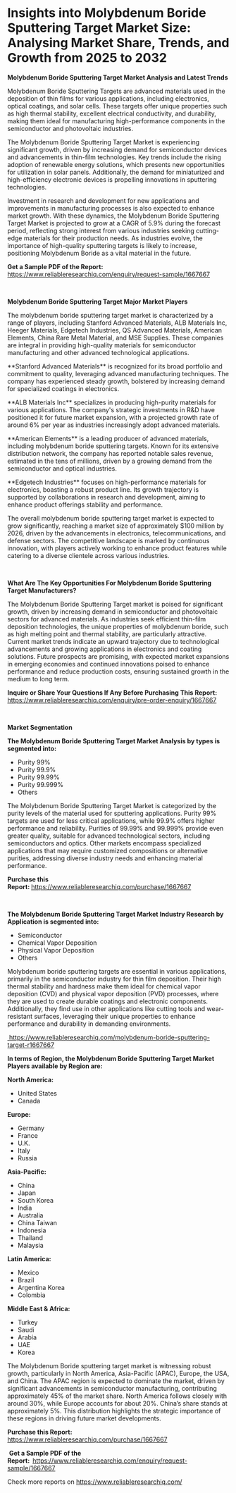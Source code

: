 <p><h1>Insights into Molybdenum Boride Sputtering Target Market Size: Analysing Market Share, Trends, and Growth from 2025 to 2032</h1></p><p><strong>Molybdenum Boride Sputtering Target Market Analysis and Latest Trends</strong></p>
<p><p>Molybdenum Boride Sputtering Targets are advanced materials used in the deposition of thin films for various applications, including electronics, optical coatings, and solar cells. These targets offer unique properties such as high thermal stability, excellent electrical conductivity, and durability, making them ideal for manufacturing high-performance components in the semiconductor and photovoltaic industries.</p><p>The Molybdenum Boride Sputtering Target Market is experiencing significant growth, driven by increasing demand for semiconductor devices and advancements in thin-film technologies. Key trends include the rising adoption of renewable energy solutions, which presents new opportunities for utilization in solar panels. Additionally, the demand for miniaturized and high-efficiency electronic devices is propelling innovations in sputtering technologies.</p><p>Investment in research and development for new applications and improvements in manufacturing processes is also expected to enhance market growth. With these dynamics, the Molybdenum Boride Sputtering Target Market is projected to grow at a CAGR of 5.9% during the forecast period, reflecting strong interest from various industries seeking cutting-edge materials for their production needs. As industries evolve, the importance of high-quality sputtering targets is likely to increase, positioning Molybdenum Boride as a vital material in the future.</p></p>
<p><strong>Get a Sample PDF of the Report:&nbsp;</strong> <a href="https://www.reliableresearchiq.com/enquiry/request-sample/1667667?utm_campaign=2463&utm_medium=2&utm_source=Github&utm_content=ia&utm_term=08032025&utm_id=molybdenum-boride-sputtering-target">https://www.reliableresearchiq.com/enquiry/request-sample/1667667</a></p>
<p>&nbsp;</p>
<p><strong>Molybdenum Boride Sputtering Target Major Market Players</strong></p>
<p><p>The molybdenum boride sputtering target market is characterized by a range of players, including Stanford Advanced Materials, ALB Materials Inc, Heeger Materials, Edgetech Industries, QS Advanced Materials, American Elements, China Rare Metal Material, and MSE Supplies. These companies are integral in providing high-quality materials for semiconductor manufacturing and other advanced technological applications.</p><p>**Stanford Advanced Materials** is recognized for its broad portfolio and commitment to quality, leveraging advanced manufacturing techniques. The company has experienced steady growth, bolstered by increasing demand for specialized coatings in electronics.</p><p>**ALB Materials Inc** specializes in producing high-purity materials for various applications. The company's strategic investments in R&D have positioned it for future market expansion, with a projected growth rate of around 6% per year as industries increasingly adopt advanced materials.</p><p>**American Elements** is a leading producer of advanced materials, including molybdenum boride sputtering targets. Known for its extensive distribution network, the company has reported notable sales revenue, estimated in the tens of millions, driven by a growing demand from the semiconductor and optical industries.</p><p>**Edgetech Industries** focuses on high-performance materials for electronics, boasting a robust product line. Its growth trajectory is supported by collaborations in research and development, aiming to enhance product offerings stability and performance.</p><p>The overall molybdenum boride sputtering target market is expected to grow significantly, reaching a market size of approximately $100 million by 2026, driven by the advancements in electronics, telecommunications, and defense sectors. The competitive landscape is marked by continuous innovation, with players actively working to enhance product features while catering to a diverse clientele across various industries.</p></p>
<p>&nbsp;</p>
<p><strong>What Are The Key Opportunities For Molybdenum Boride Sputtering Target Manufacturers?</strong></p>
<p><p>The Molybdenum Boride Sputtering Target market is poised for significant growth, driven by increasing demand in semiconductor and photovoltaic sectors for advanced materials. As industries seek efficient thin-film deposition technologies, the unique properties of molybdenum boride, such as high melting point and thermal stability, are particularly attractive. Current market trends indicate an upward trajectory due to technological advancements and growing applications in electronics and coating solutions. Future prospects are promising, with expected market expansions in emerging economies and continued innovations poised to enhance performance and reduce production costs, ensuring sustained growth in the medium to long term.</p></p>
<p><strong>Inquire or Share Your Questions If Any Before Purchasing This Report:</strong> <a href="https://www.reliableresearchiq.com/enquiry/pre-order-enquiry/1667667?utm_campaign=2463&utm_medium=2&utm_source=Github&utm_content=ia&utm_term=08032025&utm_id=molybdenum-boride-sputtering-target">https://www.reliableresearchiq.com/enquiry/pre-order-enquiry/1667667</a></p>
<p>&nbsp;</p>
<p><strong>Market Segmentation</strong></p>
<p><strong>The Molybdenum Boride Sputtering Target Market Analysis by types is segmented into:</strong></p>
<p><ul><li>Purity 99%</li><li>Purity 99.9%</li><li>Purity 99.99%</li><li>Purity 99.999%</li><li>Others</li></ul></p>
<p><p>The Molybdenum Boride Sputtering Target Market is categorized by the purity levels of the material used for sputtering applications. Purity 99% targets are used for less critical applications, while 99.9% offers higher performance and reliability. Purities of 99.99% and 99.999% provide even greater quality, suitable for advanced technological sectors, including semiconductors and optics. Other markets encompass specialized applications that may require customized compositions or alternative purities, addressing diverse industry needs and enhancing material performance.</p></p>
<p><strong>Purchase this Report:&nbsp;</strong><a href="https://www.reliableresearchiq.com/purchase/1667667?utm_campaign=2463&utm_medium=2&utm_source=Github&utm_content=ia&utm_term=08032025&utm_id=molybdenum-boride-sputtering-target">https://www.reliableresearchiq.com/purchase/1667667</a></p>
<p>&nbsp;</p>
<p><strong>The Molybdenum Boride Sputtering Target Market Industry Research by Application is segmented into:</strong></p>
<p><ul><li>Semiconductor</li><li>Chemical Vapor Deposition</li><li>Physical Vapor Deposition</li><li>Others</li></ul></p>
<p><p>Molybdenum boride sputtering targets are essential in various applications, primarily in the semiconductor industry for thin film deposition. Their high thermal stability and hardness make them ideal for chemical vapor deposition (CVD) and physical vapor deposition (PVD) processes, where they are used to create durable coatings and electronic components. Additionally, they find use in other applications like cutting tools and wear-resistant surfaces, leveraging their unique properties to enhance performance and durability in demanding environments.</p></p>
<p><a href="https://www.reliableresearchiq.com/molybdenum-boride-sputtering-target-r1667667?utm_campaign=2463&utm_medium=2&utm_source=Github&utm_content=ia&utm_term=08032025&utm_id=molybdenum-boride-sputtering-target">&nbsp;https://www.reliableresearchiq.com/molybdenum-boride-sputtering-target-r1667667</a></p>
<p><strong>In terms of Region, the Molybdenum Boride Sputtering Target Market Players available by Region are:</strong></p>
<p>
    <p> <strong> North America: </strong>
        <ul>
            <li>United States</li>
            <li>Canada</li>
        </ul>
        </p> 
    <p> <strong> Europe: </strong>
        <ul>
            <li>Germany</li>
            <li>France</li>
            <li>U.K.</li>
            <li>Italy</li>
            <li>Russia</li>
        </ul>
        </p> 
    <p> <strong> Asia-Pacific: </strong>
        <ul>
            <li>China</li>
            <li>Japan</li>
            <li>South Korea</li>
            <li>India</li>
            <li>Australia</li>
            <li>China Taiwan</li>
            <li>Indonesia</li>
            <li>Thailand</li>
            <li>Malaysia</li>
        </ul>
        </p> 
    <p> <strong> Latin America: </strong>
        <ul>
            <li>Mexico</li>
            <li>Brazil</li>
            <li>Argentina Korea</li>
            <li>Colombia</li>
        </ul>
        </p> 
    <p> <strong> Middle East & Africa: </strong>
        <ul>
            <li>Turkey</li>
            <li>Saudi</li>
            <li>Arabia</li>
            <li>UAE</li>
            <li>Korea</li>
        </ul>
    </p>
    </p>
<p><p>The Molybdenum Boride sputtering target market is witnessing robust growth, particularly in North America, Asia-Pacific (APAC), Europe, the USA, and China. The APAC region is expected to dominate the market, driven by significant advancements in semiconductor manufacturing, contributing approximately 45% of the market share. North America follows closely with around 30%, while Europe accounts for about 20%. China’s share stands at approximately 5%. This distribution highlights the strategic importance of these regions in driving future market developments.</p></p>
<p><strong>Purchase this Report: </strong><a href="https://www.reliableresearchiq.com/purchase/1667667?utm_campaign=2463&utm_medium=2&utm_source=Github&utm_content=ia&utm_term=08032025&utm_id=molybdenum-boride-sputtering-target">https://www.reliableresearchiq.com/purchase/1667667</a></p>
<p>&nbsp;<strong>Get a Sample PDF of the Report:&nbsp;&nbsp;</strong><a href="https://www.reliableresearchiq.com/enquiry/request-sample/1667667?utm_campaign=2463&utm_medium=2&utm_source=Github&utm_content=ia&utm_term=08032025&utm_id=molybdenum-boride-sputtering-target">https://www.reliableresearchiq.com/enquiry/request-sample/1667667</a></p>
<p><strong></strong></p>
<p>Check more reports on <a href="https://www.reliableresearchiq.com/?utm_campaign=2463&utm_medium=2&utm_source=Github&utm_content=ia&utm_term=08032025&utm_id=molybdenum-boride-sputtering-target">https://www.reliableresearchiq.com/</a></p>